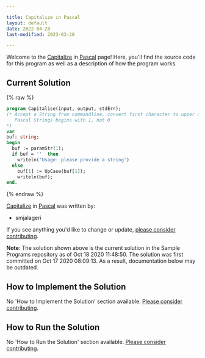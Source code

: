 ```yaml
---

title: Capitalize in Pascal
layout: default
date: 2022-04-28
last-modified: 2023-03-28

---
```


Welcome to the [Capitalize](https://sampleprograms.io/projects/capitalize) in [Pascal](https://sampleprograms.io/languages/pascal) page! Here, you'll find the source code for this program as well as a description of how the program works.

## Current Solution

{% raw %}

```pascal
program Capitalise(input, output, stdErr);
(* Accept a String from commandline, convert first character to upper case
   Pascal Strings begins with 1, not 0
*)
var
buf: string;
begin
  buf := paramStr(1);
  if buf = ''  then
    writeln('Usage: please provide a string')
  else
    buf[1] := UpCase(buf[1]);
    writeln(buf);
end.
```

{% endraw %}

[Capitalize](https://sampleprograms.io/projects/capitalize) in [Pascal](https://sampleprograms.io/languages/pascal) was written by:

- smjalageri

If you see anything you'd like to change or update, [please consider contributing](https://github.com/TheRenegadeCoder/sample-programs).

**Note**: The solution shown above is the current solution in the Sample Programs repository as of Oct 18 2020 11:48:50. The solution was first committed on Oct 17 2020 08:09:13. As a result, documentation below may be outdated.

## How to Implement the Solution

No 'How to Implement the Solution' section available. [Please consider contributing](https://github.com/TheRenegadeCoder/sample-programs-website).

## How to Run the Solution

No 'How to Run the Solution' section available. [Please consider contributing](https://github.com/TheRenegadeCoder/sample-programs-website).